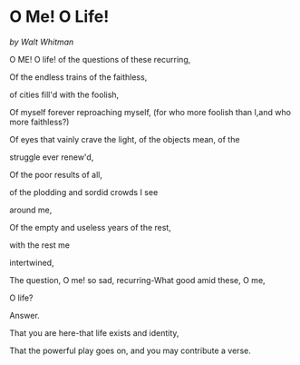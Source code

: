 

# O Me! O Life!

*by Walt Whitman*

O ME! O life! of the questions of these recurring,

Of the endless trains of the faithless, 

of cities fill'd with the foolish,

Of myself forever reproaching myself, (for who more foolish than I,and who more faithless?)

Of eyes that vainly crave the light, of the objects mean, of the

struggle ever renew'd,

Of the poor results of all, 

of the plodding and sordid crowds I see

around me,

Of the empty and useless years of the rest, 

with the rest me

intertwined,

The question, O me! so sad, recurring-What good amid these, O me,

O life?

Answer.

That you are here-that life exists and identity,

That the powerful play goes on, and you may contribute a verse. 